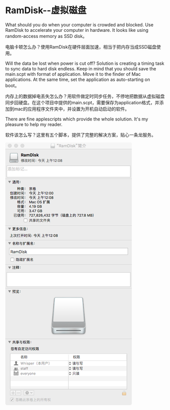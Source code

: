# RamDisk--虚拟磁盘

What should you do when your computer is crowded and blocked. Use RamDisk to accelerate your computer in hardware. It looks like using  random-access memory as SSD disk。

电脑卡顿怎么办？使用RamDisk在硬件层面加速，相当于把内存当成SSD磁盘使用。 

Will the data be lost when power is cut off? Solution is creating a timing task to sync data to hard disk endless. Keep in mind that you should save the main.scpt with format of application. Move it to the finder of Mac applications. At the same time, set the application as  auto-starting on boot。

内存上的数据掉电丢失怎么办？用软件做定时同步任务，不停地把数据从虚拟磁盘同步回硬盘。在这个项目中提供的main.scpt，需要保存为application格式，并添加到mac的应用程序文件夹中，并设置为开机自动启动的软件。

There are fine applescripts which provide the whole solution. It's my pleasure to help my reader.

软件该怎么写？这里有五个脚本，提供了完整的解决方案，贴心一条龙服务。 

![image](https://github.com/WhisperRain/RamDisk/blob/master/RamDisk.tiff)



 
